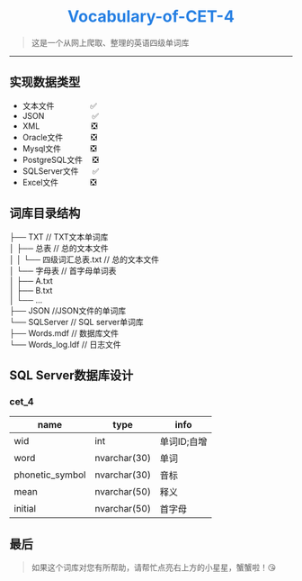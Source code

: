 <h1 align='center'><font color='#2780e3'>  Vocabulary-of-CET-4 </font></h1>

> 这是一个从网上爬取、整理的英语四级单词库
------------------------------

## 实现数据类型
- 文本文件 &ensp;&ensp;&ensp;&ensp;&ensp;&ensp;&ensp;&ensp; :white_check_mark:
- JSON &ensp;&ensp;&ensp;&ensp;&ensp;&ensp;&ensp;&ensp;&ensp;&ensp;&ensp; :white_check_mark:
- XML &ensp;&ensp;&ensp;&ensp;&ensp;&ensp;&ensp;&ensp;&ensp;&ensp;&ensp;&ensp; :negative_squared_cross_mark:
- Oracle文件 &ensp;&ensp;&ensp;&ensp;&ensp;&ensp; :negative_squared_cross_mark:
- Mysql文件 &thinsp;&ensp;&ensp;&ensp;&ensp;&ensp;&ensp; :negative_squared_cross_mark:
- PostgreSQL文件 &thinsp;&ensp; :negative_squared_cross_mark:
- SQLServer文件 &thinsp;&ensp;&ensp; :white_check_mark:
- Excel文件 &ensp;&ensp;&ensp;&ensp;&ensp;&ensp;&ensp; :negative_squared_cross_mark:

## 词库目录结构

├── TXT // TXT文本单词库  
│ ├── 总表 // 总的文本文件  
│ │ └── 四级词汇总表.txt // 总的文本文件  
│ └── 字母表 // 首字母单词表  
│   ├── A.txt   
│   ├── B.txt  
│   └── ...  
├── JSON  //JSON文件的单词库    
└── SQLServer // SQL server单词库  
  ├── Words.mdf // 数据库文件  
  └── Words_log.ldf // 日志文件  

## SQL Server数据库设计

### cet_4  
name | type |  info  
-|-|-
wid | int | 单词ID;自增 |
word | nvarchar(30) | 单词 |
phonetic_symbol | nvarchar(30) | 音标 |
mean | nvarchar(50) | 释义 |
initial | nvarchar(50) | 首字母 |

## 最后

> 如果这个词库对您有所帮助，请帮忙点亮右上方的小星星，蟹蟹啦！:kissing_heart:  
